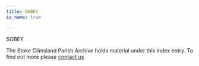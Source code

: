 ```yaml
---
title: SOBEY
is_name: true

---
```


SOBEY


The Stoke Climsland Parish Archive holds material under this index entry. To find out more please [contact us](/contact/)
